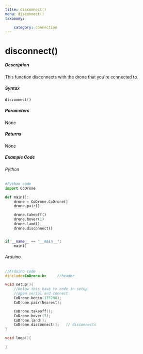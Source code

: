 ```yaml
---
title: disconnect()
menu: disconnect()
taxonomy:

	category: connection
---
```


# disconnect()

##### Description
This function disconnects with the drone that you're connected to.

##### Syntax
```disconnect()```

##### Parameters
None

##### Returns
None

##### Example Code
###### Python
```python
#Python code
import CoDrone

def main():
	drone = CoDrone.CoDrone()
	drone.pair()

	drone.takeoff()
	drone.hover(1)
	drone.land()
	drone.disconnect()


if __name__ == '__main__':
	main()


```
###### Arduino
```c
//Arduino code
#include<CoDrone.h>		//header

void setup(){
	//below this have to code in setup
	//open serial and connect
	CoDrone.begin(115200);
	CoDrone.pair(Nearest);

	CoDrone.takeoff();
	CoDrone.hover(3);
	CoDrone.land();
	CoDrone.disconnect(); 	// disconnects	
}

void loop(){
	
}
```